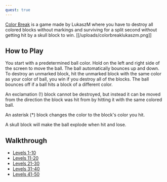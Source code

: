 ```yaml
---
quest: true
---
```

[Color Break](https://play.fancade.com/5F5A4E32A2926D92) is a game made by LukaszM where you have to destroy all colored blocks without markings and surviving for a split second without getting hit by a skull block to win.
[[/uploads/colorbreaklukaszm.png]]

## How to Play

You start with a predetermined ball color. Hold on the left and right side of the screen to move the ball. The ball automatically bounces up and down. To destroy an unmarked block, hit the unmarked block with the same color as your color of ball, you win if you destroy all of the blocks. The ball bounces off if a ball hits a block of a different color.

An exclamation (!) block cannot be destroyed, but instead it can be moved from the direction the block was hit from by hitting it with the same colored ball.

An asterisk (*) block changes the color to the block's color you hit.

A skull block will make the ball explode when hit and lose.

## Walkthrough

* [Levels 1-10](https://youtube.com/watch?v=jqeVMGWCVVk)
* [Levels 11-20](https://youtube.com/watch?v=S-Dk-Z_eSMM)
* [Levels 21-30](https://youtube.com/watch?v=fa4FASEM_GI)
* [Levels 31-40](https://youtube.com/watch?v=HUiYWlM-Q3g)
* [Levels 41-50](https://youtube.com/watch?v=06wXoWAGnbg)